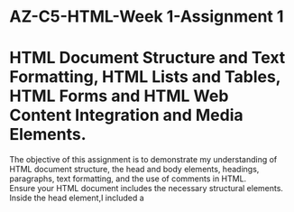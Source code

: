 # AZ-C5-HTML-Week 1-Assignment 1
# HTML Document Structure and Text Formatting, HTML Lists and Tables, HTML Forms and HTML Web Content Integration and Media Elements.
The objective of this assignment is to demonstrate my understanding of HTML document structure, the head and body elements, headings, paragraphs, text formatting, and the use of comments in HTML.      
Ensure your HTML document includes the necessary structural elements.
Inside the head element,I included a <title> element with a descriptive title for my webpage. Also included a favicon and a few metadata for your document.

Inside the body element, I created the main content of my webpage which included,
The appropriate use of heading tags to structure my content. I also created at least two levels of headings.
I also wrote at least two paragraphs of text in the body of my webpage and ensured that they are well-structured and informative.
I applied text formatting to my content using HTML tags. For example, made some text bold, italic, underlined specific parts of my paragraphs and applied other formatting tags to my paragraphs.
I included comments in my HTML code to explain the purpose and structure of different sections of my document and used comments to describe my headings, paragraphs, and other significant elements.
Finally, I double-checked my HTML file for any errors or typos.

# AZ-C5-HTML-Week 2-Assignment 2
# HTML Lists and Tables
Inside the body element, I created the main content of my webpage by: 
Replicating the design of the attached file below.
Under Project, I used an unordered list with square bullets to list at least four interesting project titles. 
Under History, I used an ordered list with lowercase alphabetical characters for numbering to list at least three history topics.
Finally, I double-checked my HTML file for any errors or typos.
![timeTable](https://github.com/ressuman/AZ-C5-HTML/assets/125526378/f2518add-cdcf-412e-9d3f-37359f6825e1)


# AZ-C5-HTML-Week 3-Assignment 3
# HTML Forms
Within the <body> tag, I createD a <form> tag that collects basic user information, such as name, email address, and age.
I also implemented appropriate form fields for each piece of information (text input for name and email, and number input for age) and used the appropriate HTML attributes to ensure that the form fields are required and have proper labels.
I included input fields for phone number, date of birth (use the date input type), and a dropdown menu for the user's country of residence.
I also ensured that the phone number input accepts only numbers, the date of birth is displayed in a user-friendly format, and the country dropdown menu contains a list of different countries.

I then proceeded to create a new form section to collect information about the user's interests.
This included radio buttons for gender selection (Male, Female) and checkboxes for the user to select multiple hobbies (e.g., Reading, Sports, Music, Travel, etc.) and then added a text area to the form, allowing users to enter additional comments or feedback.
I also included a "Submit" button that, when clicked, should trigger form submission.
I implemented form validation using HTML5 attributes to ensure that all required fields are filled out correctly before submission, and ensure that email address and telephone fields are also validated.
Finally, I double-checked my HTML file for any errors or typos.

# AZ-C5-HTML-Week 4-Assignment 4
# HTML Web Content Integration and Media Elements
Use `<div>` and `<span>` elements to demonstrate block and inline elements, respectively.
1. Inside the `<div>`, include a paragraph of text and a list (`<ul>`) with some items.
2. Inside the `<span>`, write a sentence and add a few inline elements like `<strong>`, `<em>`, and `<a>` (link).
